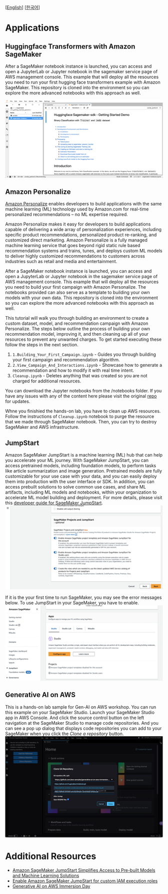 [[English](README.md)] [[한국어](README.ko.md)]

# Applications
## Huggingface Transformers with Amazon SageMaker
After a SageMaker notebook instance is launched, you can access and open a JupyterLab or Jupyter notebook in the sagemaker service page of AWS management console. This example that will deploy all the resources you need to run your first hugging face transformers example with Amazon SageMaker. This repository is cloned into the environment so you can explore the more advanced notebooks with this approach as well.

![sagemaker-notebook-huggingface-getting-started](../../../images/sagemaker-notebook-huggingface-getting-started.png)

## Amazon Personalize
[Amazon Personalize](https://aws.amazon.com/personalize/) enables developers to build applications with the same machine learning (ML) technology used by Amazon.com for real-time personalized recommendations – no ML expertise required.

Amazon Personalize makes it easy for developers to build applications capable of delivering a wide array of personalization experiences, including specific product recommendations, personalized product re-ranking, and customized direct marketing. Amazon Personalize is a fully managed machine learning service that goes beyond rigid static rule based recommendation systems and trains, tunes, and deploys custom ML models to deliver highly customized recommendations to customers across industries such as retail and media and entertainment.

After a SageMaker notebook instance is launched, you can access and open a JupyterLab or Jupyter notebook in the sagemaker service page of AWS management console. This example that will deploy all the resources you need to build your first campaign with Amazon Personalize. The notebooks provided can also serve as a template to building your own models with your own data. This repository is cloned into the environment so you can explore the more advanced notebooks with this approach as well.

This tutorial will walk you through building an environment to create a custom dataset, model, and recommendation campaign with Amazon Personalize. The steps below outline the process of building your own recommendation model, improving it, and then cleaning up all of your resources to prevent any unwanted charges. To get started executing these follow the steps in the next section.

1. `1.Building_Your_First_Campaign.ipynb` - Guides you through building your first campaign and recommendation algorithm.
2. `2.View_Campaign_And_Interactions.ipynb` - Showcase how to generate a recommendation and how to modify it with real time intent.
3. `Cleanup.ipynb` - Deletes anything that was created so you are not charged for additional resources.

You can download the Jupyter notebooks from the /notebooks folder. If you have any issues with any of the content here please visit the original [repo](https://github.com/aws-samples/amazon-personalize-samples) for updates.

Whne you finishied the hands-on lab, you have to clean up AWS resources. Follow the instructions of `Cleanup.ipynb` notebook to purge the resource that we made through SageMaker notebook. Then, you can try to destroy SageMaker and AWS infrastructure.

## JumpStart
Amazon SageMaker JumpStart is a machine learning (ML) hub that can help you accelerate your ML journey. With SageMaker JumpStart, you can access pretrained models, including foundation models, to perform tasks like article summarization and image generation. Pretrained models are fully customizable for your use case with your data, and you can easily deploy them into production with the user interface or SDK. In addition, you can access prebuilt solutions to solve common use cases, and share ML artifacts, including ML models and notebooks, within your organization to accelerate ML model building and deployment. For more details, please visit this [developer guide for SageMaker JumpStart](https://docs.aws.amazon.com/sagemaker/latest/dg/studio-jumpstart.html).
![aws-sm-enable-jumpstart](../../../images/aws-sm-enable-jumpstart.png)

If it is the your first time to run SageMaker, you may see the error messages below. To use JumpStart in your SageMaker, you have to enable.
![aws-sm-svccatal-disabled](../../../images/aws-sm-svccatal-disabled.png)

## Generative AI on AWS
This is a hands-on lab sample for Gen-AI on AWS workshop. You can run this example on your SageMaker Studio. Launch your SageMaker Studio app in AWS Console. And click the source control button on the left navigation at the SageMaker Studio to manage code repositories. And you can see a pop up dialog that displays code repositories you can add to your SageMaker when you click the *Clone a repository* button.
![aws-sm-studio-code-repos](../../../images/aws-sm-studio-code-repos.png)

# Additional Resources
- [Amazon SageMaker JumpStart Simplifies Access to Pre-built Models and Machine Learning Solutions](https://aws.amazon.com/blogs/aws/amazon-sagemaker-jumpstart-simplifies-access-to-prebuilt-models-and-machine-learning-models/)
- [Enable Amazon SageMaker JumpStart for custom IAM execution roles](https://aws.amazon.com/blogs/machine-learning/enable-amazon-sagemaker-jumpstart-for-custom-iam-execution-roles/)
- [Generative AI on AWS Immersion Day](https://github.com/aws-samples/generative-ai-on-aws-immersion-day)
